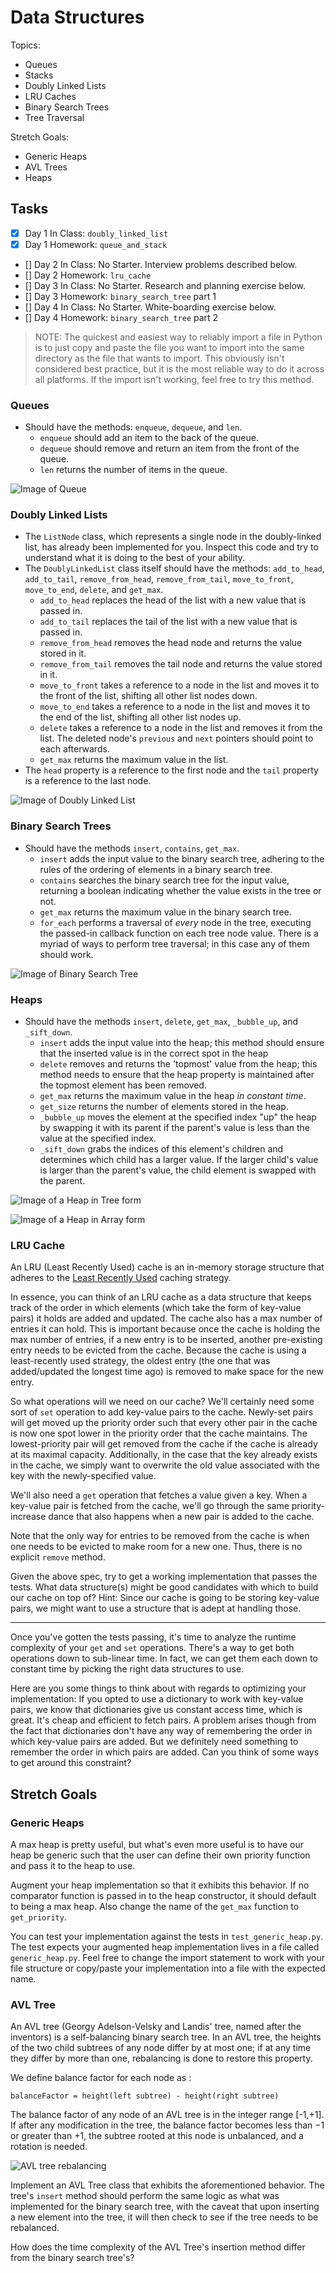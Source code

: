 # Data Structures 

Topics:
 * Queues
 * Stacks
 * Doubly Linked Lists
 * LRU Caches
 * Binary Search Trees
 * Tree Traversal

Stretch Goals:
 * Generic Heaps
 * AVL Trees
 * Heaps

## Tasks
* [x] Day 1 In Class:  `doubly_linked_list`
* [x] Day 1 Homework:  `queue_and_stack`
* [] Day 2 In Class:  No Starter.  Interview problems described below.
* [] Day 2 Homework:  `lru_cache`
* [] Day 3 In Class:  No Starter. Research and planning exercise below.
* [] Day 3 Homework:  `binary_search_tree` part 1
* [] Day 4 In Class:  No Starter. White-boarding exercise below.
* [] Day 4 Homework: `binary_search_tree` part 2

 > NOTE: The quickest and easiest way to reliably import a file in Python is to just copy and paste the file you want to import into the same directory as the file that wants to import. This obviously isn't considered best practice, but it is the most reliable way to do it across all platforms.  If the import isn't working, feel free to try this method.

### Queues
 * Should have the methods: `enqueue`, `dequeue`, and `len`.
   * `enqueue` should add an item to the back of the queue.
   * `dequeue` should remove and return an item from the front of the queue.
   * `len` returns the number of items in the queue.
 
![Image of Queue](https://upload.wikimedia.org/wikipedia/commons/thumb/5/52/Data_Queue.svg/600px-Data_Queue.svg.png)

### Doubly Linked Lists
 * The `ListNode` class, which represents a single node in the doubly-linked list, has already been implemented for you. Inspect this code and try to understand what it is doing to the best of your ability.
 * The `DoublyLinkedList` class itself should have the methods: `add_to_head`, `add_to_tail`, `remove_from_head`, `remove_from_tail`, `move_to_front`, `move_to_end`, `delete`, and `get_max`.
   * `add_to_head` replaces the head of the list with a new value that is passed in.
   * `add_to_tail` replaces the tail of the list with a new value that is passed in.
   * `remove_from_head` removes the head node and returns the value stored in it.
   * `remove_from_tail` removes the tail node and returns the value stored in it.
   * `move_to_front` takes a reference to a node in the list and moves it to the front of the list, shifting all other list nodes down. 
   * `move_to_end` takes a reference to a node in the list and moves it to the end of the list, shifting all other list nodes up. 
   * `delete` takes a reference to a node in the list and removes it from the list. The deleted node's `previous` and `next` pointers should point to each afterwards.
   * `get_max` returns the maximum value in the list. 
 * The `head` property is a reference to the first node and the `tail` property is a reference to the last node.
 
![Image of Doubly Linked List](https://upload.wikimedia.org/wikipedia/commons/thumb/5/5e/Doubly-linked-list.svg/610px-Doubly-linked-list.svg.png)

### Binary Search Trees
* Should have the methods `insert`, `contains`, `get_max`.
  * `insert` adds the input value to the binary search tree, adhering to the rules of the ordering of elements in a binary search tree.
  * `contains` searches the binary search tree for the input value, returning a boolean indicating whether the value exists in the tree or not.
  * `get_max` returns the maximum value in the binary search tree.
  * `for_each` performs a traversal of _every_ node in the tree, executing the passed-in callback function on each tree node value. There is a myriad of ways to perform tree traversal; in this case any of them should work. 

![Image of Binary Search Tree](https://upload.wikimedia.org/wikipedia/commons/thumb/d/da/Binary_search_tree.svg/300px-Binary_search_tree.svg.png)

### Heaps
* Should have the methods `insert`, `delete`, `get_max`, `_bubble_up`, and `_sift_down`.
  * `insert` adds the input value into the heap; this method should ensure that the inserted value is in the correct spot in the heap
  * `delete` removes and returns the 'topmost' value from the heap; this method needs to ensure that the heap property is maintained after the topmost element has been removed. 
  * `get_max` returns the maximum value in the heap _in constant time_.
  * `get_size` returns the number of elements stored in the heap.
  * `_bubble_up` moves the element at the specified index "up" the heap by swapping it with its parent if the parent's value is less than the value at the specified index.
  * `_sift_down` grabs the indices of this element's children and determines which child has a larger value. If the larger child's value is larger than the parent's value, the child element is swapped with the parent.

![Image of a Heap in Tree form](https://upload.wikimedia.org/wikipedia/commons/thumb/3/38/Max-Heap.svg/501px-Max-Heap.svg.png)

![Image of a Heap in Array form](https://upload.wikimedia.org/wikipedia/commons/thumb/d/d2/Heap-as-array.svg/603px-Heap-as-array.svg.png)

### LRU Cache
An LRU (Least Recently Used) cache is an in-memory storage structure that adheres to the [Least Recently Used](https://en.wikipedia.org/wiki/Cache_replacement_policies#Least_recently_used_(LRU)) caching strategy. 

In essence, you can think of an LRU cache as a data structure that keeps track of the order in which elements (which take the form of key-value pairs) it holds are added and updated. The cache also has a max number of entries it can hold. This is important because once the cache is holding the max number of entries, if a new entry is to be inserted, another pre-existing entry needs to be evicted from the cache. Because the cache is using a least-recently used strategy, the oldest entry (the one that was added/updated the longest time ago) is removed to make space for the new entry. 

So what operations will we need on our cache? We'll certainly need some sort of `set` operation to add key-value pairs to the cache. Newly-set pairs will get moved up the priority order such that every other pair in the cache is now one spot lower in the priority order that the cache maintains. The lowest-priority pair will get removed from the cache if the cache is already at its maximal capacity. Additionally, in the case that the key already exists in the cache, we simply want to overwrite the old value associated with the key with the newly-specified value. 

We'll also need a `get` operation that fetches a value given a key. When a key-value pair is fetched from the cache, we'll go through the same priority-increase dance that also happens when a new pair is added to the cache.

Note that the only way for entries to be removed from the cache is when one needs to be evicted to make room for a new one. Thus, there is no explicit `remove` method. 

Given the above spec, try to get a working implementation that passes the tests. What data structure(s) might be good candidates with which to build our cache on top of? Hint: Since our cache is going to be storing key-value pairs, we might want to use a structure that is adept at handling those. 

---

Once you've gotten the tests passing, it's time to analyze the runtime complexity of your `get` and `set` operations. There's a way to get both operations down to sub-linear time. In fact, we can get them each down to constant time by picking the right data structures to use. 

Here are you some things to think about with regards to optimizing your implementation: If you opted to use a dictionary to work with key-value pairs, we know that dictionaries give us constant access time, which is great. It's cheap and efficient to fetch pairs. A problem arises though from the fact that dictionaries don't have any way of remembering the order in which key-value pairs are added. But we definitely need something to remember the order in which pairs are added. Can you think of some ways to get around this constraint?

## Stretch Goals

### Generic Heaps
A max heap is pretty useful, but what's even more useful is to have our heap be generic such that the user can define their own priority function and pass it to the heap to use.

Augment your heap implementation so that it exhibits this behavior. If no comparator function is passed in to the heap constructor, it should default to being a max heap. Also change the name of the `get_max` function to `get_priority`.

You can test your implementation against the tests in `test_generic_heap.py`. The test expects your augmented heap implementation lives in a file called `generic_heap.py`. Feel free to change the import statement to work with your file structure or copy/paste your implementation into a file with the expected name. 

### AVL Tree
An AVL tree (Georgy Adelson-Velsky and Landis' tree, named after the inventors) is a self-balancing binary search tree. In an AVL tree, the heights of the two child subtrees of any node differ by at most one; if at any time they differ by more than one, rebalancing is done to restore this property.

We define balance factor for each node as :
```
balanceFactor = height(left subtree) - height(right subtree)
```

The balance factor of any node of an AVL tree is in the integer range [-1,+1]. If after any modification in the tree, the balance factor becomes less than −1 or greater than +1, the subtree rooted at this node is unbalanced, and a rotation is needed.

![AVL tree rebalancing](https://s3.amazonaws.com/hr-challenge-images/0/1436854305-b167cc766c-AVL_Tree_Rebalancing.svg.png)

Implement an AVL Tree class that exhibits the aforementioned behavior. The tree's `insert` method should perform the same logic as what was implemented for the binary search tree, with the caveat that upon inserting a new element into the tree, it will then check to see if the tree needs to be rebalanced. 

How does the time complexity of the AVL Tree's insertion method differ from the binary search tree's?

